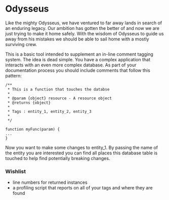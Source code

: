# Odysseus
Like the mighty Odysseus, we have ventured to far away lands in search of an enduring legacy. Our ambition has gotten the better of and now we are just trying to make it home safely. With the wisdom of Odysseus to guide us away from his mistakes we should be able to sail home with a mostly surviving crew.

This is a basic tool intended to supplement an in-line comment tagging system. The idea is dead simple. You have a complex application that interacts with an even more complex database. As part of your documentation process you should include comments that follow this pattern: 
```
/**
 * This is a function that touches the databse
 * 
 * @param {object} resource - A resource object
 * @returns {object} 
 * 
 * Tags : entity_1, entity_2, entity_3
 *
 */

function myFunc(param) {
...
}
```

Now you want to make some changes to entity_1. By passing the name of the entity you are interested you can find all places this database table is touched to help find potentially breaking changes. 

### Wishlist
* line numbers for returned instances
* a profiling script that reports on all of your tags and where they are found
